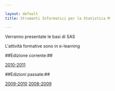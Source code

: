 ```yaml
--- 

layout: default
title: Strumenti Informatici per la Statistica M

---
```

Verranno presentate le basi di SAS

L'attività formative sono in e-learning

##Edizione corrente:##

[2010-2011](2010-2011.html)

##Edizioni passate:##

[2009-2010](2009-2010.html)
[2008-2009](2008-2009.html)
